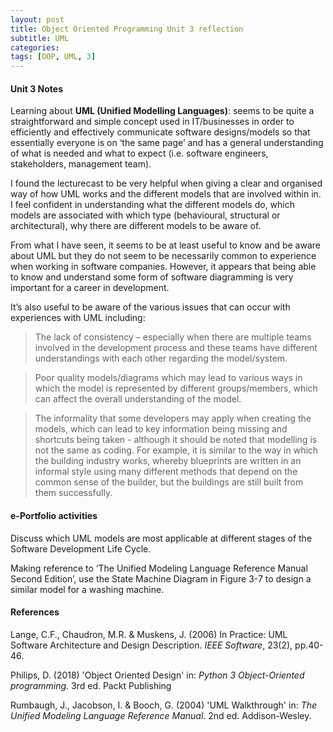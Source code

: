 ```yaml
---
layout: post
title: Object Oriented Programming Unit 3 reflection
subtitle: UML
categories: 
tags: [OOP, UML, 3]
---
```



#### Unit 3 Notes
Learning about **UML (Unified Modelling Languages)**: seems to be quite a straightforward and simple concept used in IT/businesses in order to efficiently and effectively communicate software designs/models so that essentially everyone is on ‘the same page’ and has a general understanding of what is needed and what to expect (i.e. software engineers, stakeholders, management team).

I found the lecturecast to be very helpful when giving a clear and organised way of how UML works and the different models that are involved within in. I feel confident in understanding what the different models do, which models are associated with which type (behavioural, structural or architectural), why there are different models to be aware of.

From what I have seen, it seems to be at least useful to know and be aware about UML but they do not seem to be necessarily common to experience when working in software companies. However, it appears that being able to know and understand some form of software diagramming is very important for a career in development.

It’s also useful to be aware of the various issues that can occur with experiences with UML including:

> The lack of consistency – especially when there are multiple teams involved in the development process and these teams have different understandings with each other regarding the model/system.

> Poor quality models/diagrams which may lead to various ways in which the model is represented by different groups/members, which can affect the overall understanding of the model.

> The informality that some developers may apply when creating the models, which can lead to key information being missing and shortcuts being taken - although it should be noted that modelling is not the same as coding. For example, it is similar to the way in which the building industry works, whereby blueprints are written in an informal style using many different methods that depend on the common sense of the builder, but the buildings are still built from them successfully.


#### e-Portfolio activities

Discuss which UML models are most applicable at different stages of the Software Development Life Cycle.

Making reference to ‘The Unified Modeling Language Reference Manual Second Edition’, use the State Machine Diagram in Figure 3-7 to design a similar model for a washing machine.





#### References
Lange, C.F., Chaudron, M.R. & Muskens, J. (2006) In Practice: UML Software Architecture and Design Description. *IEEE Software*, 23(2), pp.40-46.

Philips, D. (2018) 'Object Oriented Design' in: *Python 3 Object-Oriented programming*. 3rd ed. Packt Publishing

Rumbaugh, J., Jacobson, I. & Booch, G. (2004) 'UML Walkthrough' in: *The Unified Modeling Language Reference Manual*. 2nd ed. Addison-Wesley.

